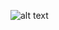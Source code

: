 ![alt text](https://github.com/Jiarui-Xu-Gatech/2022-MUSI6106-ass1/new/assignment1_combfilter/pic.png?raw=true)
